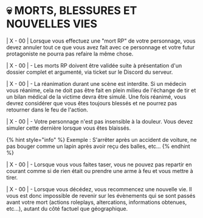 # 💀 MORTS, BLESSURES ET NOUVELLES VIES

\| X - 00 | Lorsque vous effectuez une "mort RP" de votre personnage, vous devez annuler tout ce que vous avez fait avec ce personnage et votre futur protagoniste ne pourra pas refaire la même chose.

\| X - 00 | - Les morts RP doivent être validée suite à présentation d'un dossier complet et argumenté, via ticket sur le Discord du serveur.

\| X - 00 | - La réanimation durant une scène est interdite. Si un médecin vous réanime, cela ne doit pas être fait en plein milieu de l'échange de tir et un bilan médical de la victime devra être simulé. Une fois réanimé, vous devrez considérer que vous êtes toujours blessés et ne pourrez pas retourner dans le feu de l'action.

\| X - 00 | - Votre personnage n'est pas insensible à la douleur. Vous devez simuler cette dernière lorsque vous êtes blaissés.

{% hint style="info" %}
Exemple : S'arrêter après un accident de voiture, ne pas bouger comme un lapin après avoir reçu des balles, etc...
{% endhint %}

\| X - 00 | - Lorsque vous vous faites taser, vous ne pouvez pas repartir en courant comme si de rien était ou prendre une arme à feu et vous mettre à tirer.

\| X - 00 | - Lorsque vous décédez, vous recommencez une nouvelle vie. Il vous est donc impossible de revenir sur les évènements qui se sont passés avant votre mort (actions roleplays, altercations, informations obtenues, etc...), autant du côté factuel que géographique.
